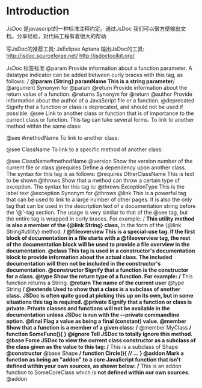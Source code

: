 # Introduction #

JsDoc 是javascript的一种标准注释约定。通过JsDoc 我们可以很方便输出文档。分享经验，对代码工程有着很大的帮助

写JsDoc的推荐工具:  JsEclipse Aptana
输出JsDoc的工具:
http://jsdoc.sourceforge.net/
http://jsdoctoolkit.org/

JsDoc 标签标准
@param	Provide information about a function parameter. A datatype indicator can be added between curly braces with this tag, as follows: / **@param {String} paramName This is a string parameter**/
@argument	Synonym for @param
@return	Provide information about the return value of a function.
@returns	Synonym for @return
@author	Provide information about the author of a JavaScript file or a function.
@deprecated	Signify that a function or class is deprecated, and should not be used if possible.
@see	Link to another class or function that is of importance to the current class or function. This tag can take several forms.
To link to another method within the same class:

@see #methodName
To link to another class:

@see ClassName
To link to a specific method of another class:

@see ClassName#methodName
@version	Show the version number of the current file or class
@requires	Define a dependency upon another class. The syntax for this tag is as follows: @requires OtherClassName This is text to be shown
@throws	Show that a method can throw a certain type of exception. The syntax for this tag is: @throws ExceptionType This is the label text
@exception	Synonym for @throws
@link	This is a powerful tag that can be used to link to a large number of other pages. It is also the only tag that can be used in the description text of a documentation string before the '@'-tag section. The usage is very similar to that of the @see tag, but the entire tag is wrapped in curly braces. For example: / **This utility method is also a member of the {@link String} class,** in the form of the {@link String#utility} method. **/
@fileoverview	This is a special-use tag. If the first block of documentation in a file starts with a @fileoverview tag, the rest of the documentation block will be used to provide a file overview in the documentation.
@class	This tag is used in a constructor's documentation block to provide information about the actual class. The included documentation will then not be included in the constructor's documentation.
@constructor	Signify that a function is the constructor for a class.
@type	Show the return type of a function. For example: /** This function returns a String. **@return The name of the current user** @type String **/
@extends	Used to show that a class is a subclass of another class. JSDoc is often quite good at picking this up on its own, but in some situations this tag is required.
@private	Signify that a function or class is private. Private classes and functions will not be available in the documentation unless JSDoc is run with the --private commandline option.
@final	Flag a value as being a final (constant) value.
@member	Show that a function is a member of a given class: /** @member MyClass **/ function SomeFunc(){	}
@ignore	Tell JSDoc to totally ignore this method.
@base	Force JSDoc to view the current class constructor as a subclass of the class given as the value to this tag: /** This is a subclass of Shape **@constructor** @base Shape **/ function Circle(){ // ... }
@addon	Mark a function as being an "addon" to a core JavaScript function that isn't defined within your own sources, as shown below: /** This is an addon function to SomeCoreClass which is **not defined within our own sources.** @addon	 